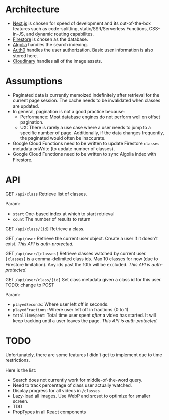 # Architecture
- [Next.js](https://nextjs.org/) is chosen for speed of development and its out-of-the-box features such as code-splitting, static/SSR/Serverless Functions, CSS-in-JS, and dynamic routing capabilites.
- [Firestore](https://firebase.google.com/docs/firestore) is chosen as the database.
- [Algolia](https://www.algolia.com/) handles the search indexing.
- [Auth0](https://auth0.com/) handles the user authorization. Basic user information is also stored here.
- [Cloudinary](https://cloudinary.com/) handles all of the image assets.

# Assumptions
- Paginated data is currently memoized indefinitely after retrieval for the current page session. The cache needs to be invalidated when classes are updated.
- In general, pagination is not a good practice because:
  - Performance: Most database engines do not perform well on offset pagination. 
  - UX: There is rarely a use case where a user needs to jump to a specific number of page. Additionally, if the data changes frequently, the paginated would often be inaccurate.
- Google Cloud Functions need to be written to update Firestore `classes` metadata onWrite (to update number of classes).
- Google Cloud Functions need to be written to sync Algolia index with Firestore.

# API
GET `/api/class`
Retrieve list of classes.

Param:
- `start` One-based index at which to start retrieval
- `count` The number of results to return

GET `/api/class/[id]`
Retrieve a class.

GET `/api/user`
Retrieve the current user object. Create a user if it doesn't exist. 
*This API is auth-protected.*

GET `/api/user/[classes]`
Retrieve classes watched by current user. `[classes]` is a comma-delimited class ids. Max 10 classes for now (due to Firestore limitation). Any ids past the 10th will be excluded.
*This API is auth-protected.*

GET `/api/user/class/[id]`
Set class metadata given a class id for this user. TODO: change to POST

Param:
- `playedSeconds`: Where user left off in seconds.
- `playedFractions`: Where user left off in fractions (0 to 1)
- `totalTimeSpent`: Total time user spent *after* a video has started. It will keep tracking until a user leaves the page.
*This API is auth-protected.*

# TODO
Unfortunately, there are some features I didn't get to implement due to time restrictions. 

Here is the list:
- Search does not currently work for middle-of-the-word query. 
- Need to track percentage of class user actually watched.
- Display progress for all videos in `/classes`
- Lazy-load all images. Use WebP and srcset to optimize for smaller screen.
- TDD
- PropTypes in all React components
